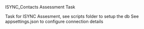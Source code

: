 
ISYNC_Contacts Assessment Task

Task for ISYNC Assesment, see scripts folder to setup the db
See appsettings.json to configure connection details
